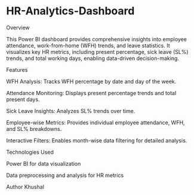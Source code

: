 # HR-Analytics-Dashboard

Overview

This Power BI dashboard provides comprehensive insights into employee attendance, work-from-home (WFH) trends, and leave statistics. It visualizes key HR metrics, including present percentage, sick leave (SL%) trends, and total working days, enabling data-driven decision-making.

Features

WFH Analysis: Tracks WFH percentage by date and day of the week.

Attendance Monitoring: Displays present percentage trends and total present days.

Sick Leave Insights: Analyzes SL% trends over time.

Employee-wise Metrics: Provides individual employee attendance, WFH, and SL% breakdowns.

Interactive Filters: Enables month-wise data filtering for detailed analysis.

Technologies Used

Power BI for data visualization

Data preprocessing and analysis for HR metrics

Author
Khushal

